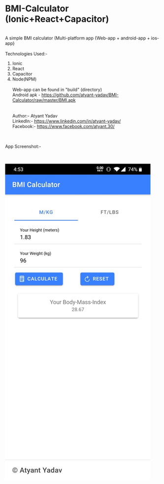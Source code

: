 # BMI-Calculator (Ionic+React+Capacitor)
\
A simple BMI calculator (Multi-platform app {Web-app + android-app + ios-app}\
\
Technologies Used:-
1. Ionic
2. React
3. Capacitor
4. Node(NPM)
\
\
Web-app can be found in "build" (directory)\
Android apk - https://github.com/atyant-yadav/BMI-Calculator/raw/master/BMI.apk
\
\
\
Author:- Atyant Yadav
\
LinkedIn:- https://www.linkedin.com/in/atyant-yadav/
\
Facebook:- https://www.facebook.com/atyant.30/

\
\
App Screenshot:-


\
\
![alt app-preview](https://github.com/atyant-yadav/BMI-Calculator/blob/master/preview_BMI.jpeg?raw=true)
